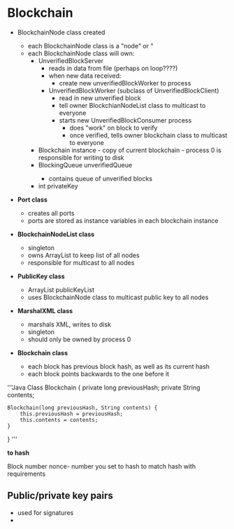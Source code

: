 # Blockchain

- BlockchainNode class created
    - each BlockchainNode class is a "node" or "
    - each BlockchainNode class will own:
        - UnverifiedBlockServer
            - reads in data from file (perhaps on loop????)
            - when new data received:
                - create new unverifiedBlockWorker to process
            - UnverifiedBlockWorker (subclass of UnverifiedBlockClient)
                - read in new unverified block
                - tell owner BlockchianNodeList class to multicast to everyone
                - starts new UnverifiedBlockConsumer process
                    - does "work" on block to verify
                    - once verified, tells owner blockchain class to multicast to everyone
        - Blockchain instance
                - copy of current blockchain
                - process 0 is responsible for writing to disk
        - BlockingQueue<String> unverifiedQueue
            - contains queue of unverified blocks
        - int privateKey

- **Port class**
    - creates all ports
    - ports are stored as instance variables in  each blockchain instance

- **BlockchainNodeList class**
    - singleton
    - owns ArrayList<Blockchain> to keep list of all nodes
    - responsible for multicast to all nodes

- **PublicKey class**
    - ArrayList<T> publicKeyList
    - uses BlockchainNode class to multicast public key to all nodes

- **MarshalXML class**
    - marshals XML, writes to disk
    - singleton
    - should only be owned by process 0

- **Blockchain class**
    - each block has previous block hash, as well as its current hash
    - each block points backwards to the one before it

'''Java
Class Blockchain {
    private long previousHash;
    private String contents;

    Blockchain(long previousHash, String contents) {
        this.previousHash = previousHash;
        this.contents = contents;
    }
}
'''

**to hash**

Block number
nonce- number you set to hash to match hash with requirements

## Public/private key pairs

- used for signatures
- 

